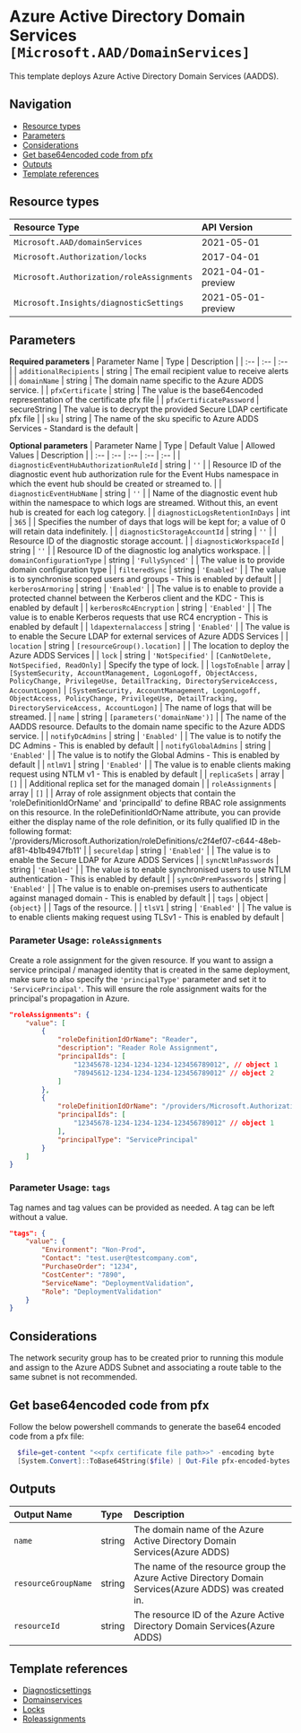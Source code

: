 # Azure Active Directory Domain Services `[Microsoft.AAD/DomainServices]`

This template deploys Azure Active Directory Domain Services (AADDS).

## Navigation

- [Resource types](#Resource-types)
- [Parameters](#Parameters)
- [Considerations](#Considerations)
- [Get base64encoded code from pfx](#Get-base64encoded-code-from-pfx)
- [Outputs](#Outputs)
- [Template references](#Template-references)

## Resource types

| Resource Type | API Version |
| :-- | :-- |
| `Microsoft.AAD/domainServices` | 2021-05-01 |
| `Microsoft.Authorization/locks` | 2017-04-01 |
| `Microsoft.Authorization/roleAssignments` | 2021-04-01-preview |
| `Microsoft.Insights/diagnosticSettings` | 2021-05-01-preview |

## Parameters

**Required parameters**
| Parameter Name | Type | Description |
| :-- | :-- | :-- |
| `additionalRecipients` | string | The email recipient value to receive alerts |
| `domainName` | string | The domain name specific to the Azure ADDS service. |
| `pfxCertificate` | string | The value is the base64encoded representation of the certificate pfx file |
| `pfxCertificatePassword` | secureString | The value is to decrypt the provided Secure LDAP certificate pfx file |
| `sku` | string | The name of the sku specific to Azure ADDS Services - Standard is the default |

**Optional parameters**
| Parameter Name | Type | Default Value | Allowed Values | Description |
| :-- | :-- | :-- | :-- | :-- |
| `diagnosticEventHubAuthorizationRuleId` | string | `''` |  | Resource ID of the diagnostic event hub authorization rule for the Event Hubs namespace in which the event hub should be created or streamed to. |
| `diagnosticEventHubName` | string | `''` |  | Name of the diagnostic event hub within the namespace to which logs are streamed. Without this, an event hub is created for each log category. |
| `diagnosticLogsRetentionInDays` | int | `365` |  | Specifies the number of days that logs will be kept for; a value of 0 will retain data indefinitely. |
| `diagnosticStorageAccountId` | string | `''` |  | Resource ID of the diagnostic storage account. |
| `diagnosticWorkspaceId` | string | `''` |  | Resource ID of the diagnostic log analytics workspace. |
| `domainConfigurationType` | string | `'FullySynced'` |  | The value is to provide domain configuration type |
| `filteredSync` | string | `'Enabled'` |  | The value is to synchronise scoped users and groups - This is enabled by default |
| `kerberosArmoring` | string | `'Enabled'` |  | The value is to enable to provide a protected channel between the Kerberos client and the KDC - This is enabled by default |
| `kerberosRc4Encryption` | string | `'Enabled'` |  | The value is to enable Kerberos requests that use RC4 encryption - This is enabled by default |
| `ldapexternalaccess` | string | `'Enabled'` |  | The value is to enable the Secure LDAP for external services of Azure ADDS Services |
| `location` | string | `[resourceGroup().location]` |  | The location to deploy the Azure ADDS Services |
| `lock` | string | `'NotSpecified'` | `[CanNotDelete, NotSpecified, ReadOnly]` | Specify the type of lock. |
| `logsToEnable` | array | `[SystemSecurity, AccountManagement, LogonLogoff, ObjectAccess, PolicyChange, PrivilegeUse, DetailTracking, DirectoryServiceAccess, AccountLogon]` | `[SystemSecurity, AccountManagement, LogonLogoff, ObjectAccess, PolicyChange, PrivilegeUse, DetailTracking, DirectoryServiceAccess, AccountLogon]` | The name of logs that will be streamed. |
| `name` | string | `[parameters('domainName')]` |  | The name of the AADDS resource. Defaults to the domain name specific to the Azure ADDS service. |
| `notifyDcAdmins` | string | `'Enabled'` |  | The value is to notify the DC Admins - This is enabled by default  |
| `notifyGlobalAdmins` | string | `'Enabled'` |  | The value is to notify the Global Admins - This is enabled by default |
| `ntlmV1` | string | `'Enabled'` |  | The value is to enable clients making request using NTLM v1 - This is enabled by default |
| `replicaSets` | array | `[]` |  | Additional replica set for the managed domain |
| `roleAssignments` | array | `[]` |  | Array of role assignment objects that contain the 'roleDefinitionIdOrName' and 'principalId' to define RBAC role assignments on this resource. In the roleDefinitionIdOrName attribute, you can provide either the display name of the role definition, or its fully qualified ID in the following format: '/providers/Microsoft.Authorization/roleDefinitions/c2f4ef07-c644-48eb-af81-4b1b4947fb11' |
| `secureldap` | string | `'Enabled'` |  | The value is to enable the Secure LDAP for Azure ADDS Services |
| `syncNtlmPasswords` | string | `'Enabled'` |  | The value is to enable synchronised users to use NTLM authentication - This is enabled by default |
| `syncOnPremPasswords` | string | `'Enabled'` |  | The value is to enable on-premises users to authenticate against managed domain - This is enabled by default |
| `tags` | object | `{object}` |  | Tags of the resource. |
| `tlsV1` | string | `'Enabled'` |  | The value is to enable clients making request using TLSv1 - This is enabled by default |


### Parameter Usage: `roleAssignments`

Create a role assignment for the given resource. If you want to assign a service principal / managed identity that is created in the same deployment, make sure to also specify the `'principalType'` parameter and set it to `'ServicePrincipal'`. This will ensure the role assignment waits for the principal's propagation in Azure.

```json
"roleAssignments": {
    "value": [
        {
            "roleDefinitionIdOrName": "Reader",
            "description": "Reader Role Assignment",
            "principalIds": [
                "12345678-1234-1234-1234-123456789012", // object 1
                "78945612-1234-1234-1234-123456789012" // object 2
            ]
        },
        {
            "roleDefinitionIdOrName": "/providers/Microsoft.Authorization/roleDefinitions/c2f4ef07-c644-48eb-af81-4b1b4947fb11",
            "principalIds": [
                "12345678-1234-1234-1234-123456789012" // object 1
            ],
            "principalType": "ServicePrincipal"
        }
    ]
}
```

### Parameter Usage: `tags`

Tag names and tag values can be provided as needed. A tag can be left without a value.

```json
"tags": {
    "value": {
        "Environment": "Non-Prod",
        "Contact": "test.user@testcompany.com",
        "PurchaseOrder": "1234",
        "CostCenter": "7890",
        "ServiceName": "DeploymentValidation",
        "Role": "DeploymentValidation"
    }
}
```

## Considerations

The network security group has to be created prior to running this module and assign to the Azure ADDS Subnet and associating a route table to the same subnet is not recommended.

## Get base64encoded code from pfx
Follow the below powershell commands to generate the base64 encoded code from a pfx file:
```powershell
  $file=get-content "<<pfx certificate file path>>" -encoding byte
  [System.Convert]::ToBase64String($file) | Out-File pfx-encoded-bytes.txt
```

## Outputs

| Output Name | Type | Description |
| :-- | :-- | :-- |
| `name` | string | The domain name of the Azure Active Directory Domain Services(Azure ADDS) |
| `resourceGroupName` | string | The name of the resource group the Azure Active Directory Domain Services(Azure ADDS) was created in. |
| `resourceId` | string | The resource ID of the Azure Active Directory Domain Services(Azure ADDS) |

## Template references

- [Diagnosticsettings](https://docs.microsoft.com/en-us/azure/templates/Microsoft.Insights/2021-05-01-preview/diagnosticSettings)
- [Domainservices](https://docs.microsoft.com/en-us/azure/templates/Microsoft.AAD/2021-05-01/domainServices)
- [Locks](https://docs.microsoft.com/en-us/azure/templates/Microsoft.Authorization/2017-04-01/locks)
- [Roleassignments](https://docs.microsoft.com/en-us/azure/templates/Microsoft.Authorization/roleAssignments)
